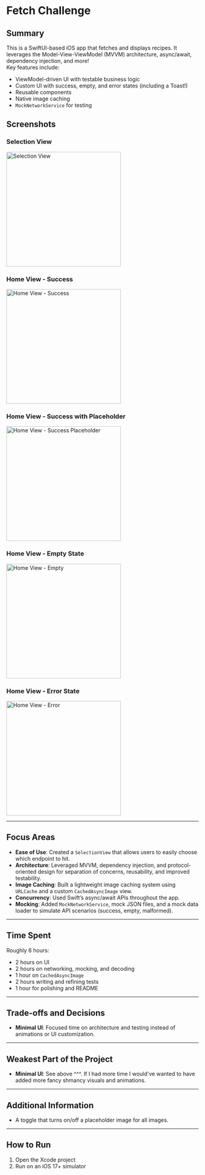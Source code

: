 # Fetch Challenge

## Summary
This is a SwiftUI-based iOS app that fetches and displays recipes. It leverages the Model-View-ViewModel (MVVM) architecture, async/await, dependency injection, and more!  
Key features include:
- ViewModel-driven UI with testable business logic
- Custom UI with success, empty, and error states (including a Toast!)
- Reusable components
- Native image caching
- `MockNetworkService` for testing

## Screenshots

### Selection View
<img src="Screenshots/selectionView.png" alt="Selection View" width="300"/>

### Home View - Success
<img src="Screenshots/homeView-success.png" alt="Home View - Success" width="300"/>

### Home View - Success with Placeholder
<img src="Screenshots/homeView-success-placeholder-image.png" alt="Home View - Success Placeholder" width="300"/>

### Home View - Empty State
<img src="Screenshots/homeView-empty.png" alt="Home View - Empty" width="300"/>

### Home View - Error State
<img src="Screenshots/homeView-error.png" alt="Home View - Error" width="300"/>

---

## Focus Areas
- **Ease of Use**: Created a `SelectionView` that allows users to easily choose which endpoint to hit.
- **Architecture**: Leveraged MVVM, dependency injection, and protocol-oriented design for separation of concerns, reusability, and improved testability.
- **Image Caching**: Built a lightweight image caching system using `URLCache` and a custom `CachedAsyncImage` view.
- **Concurrency**: Used Swift’s async/await APIs throughout the app.
- **Mocking**: Added `MockNetworkService`, mock JSON files, and a mock data loader to simulate API scenarios (success, empty, malformed).

---

## Time Spent
Roughly 8 hours:
- 2 hours on UI
- 2 hours on networking, mocking, and decoding
- 1 hour on `CachedAsyncImage`
- 2 hours writing and refining tests
- 1 hour for polishing and README

---

## Trade-offs and Decisions
- **Minimal UI**: Focused time on architecture and testing instead of animations or UI customization.

---

## Weakest Part of the Project
- **Minimal UI**: See above ^^^. If I had more time I would've wanted to have added more fancy shmancy visuals and animations.

---

## Additional Information
- A toggle that turns on/off a placeholder image for all images.

---

## How to Run
1. Open the Xcode project
2. Run on an iOS 17+ simulator
